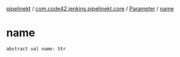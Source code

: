[pipelinekt](../../index.md) / [com.code42.jenkins.pipelinekt.core](../index.md) / [Parameter](index.md) / [name](./name.md)

# name

`abstract val name: Str`